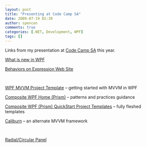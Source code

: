 ```yaml
---
layout: post
title: "Presenting at Code Camp SA"
date: 2009-07-19 02:39
author: spencen
comments: true
categories: [.NET, Development, WPF]
tags: []
---
```



Links from my presentation at [Code Camp SA](http://www.codecampsa.com) this year.
  

[What is new in WPF](http://blogs.msdn.com/jaimer/archive/2009/05/27/wpf-4-and-net-framework-4-beta-1-list-of-features-totrack.aspx)
  

[Behaviors on Expression Web Site](http://gallery.expression.microsoft.com/en-us/)
  

&#160;
  

[WPF MVVM Project Template](http://blogs.msdn.com/llobo/archive/2009/05/01/download-m-v-vm-project-template-toolkit.aspx) – getting started with MVVM in WPF
  

[Composite WPF Home (Prism)](http://compositewpf.codeplex.com ) – patterns and practices guidance
  

[Composite WPF (Prism) QuickStart Project Templates](http://blogs.msdn.com/dphill/archive/2009/06/15/prism-quick-start-kit-update.aspx) – fully fleshed templates
  

[Caliburn](http://caliburn.codeplex.com) – an alternate MVVM framework
  

&#160;
  

[Radial/Circular Panel](http://blog.spencen.com/2009/06/14/circular-layout-panel-v2.aspx)


